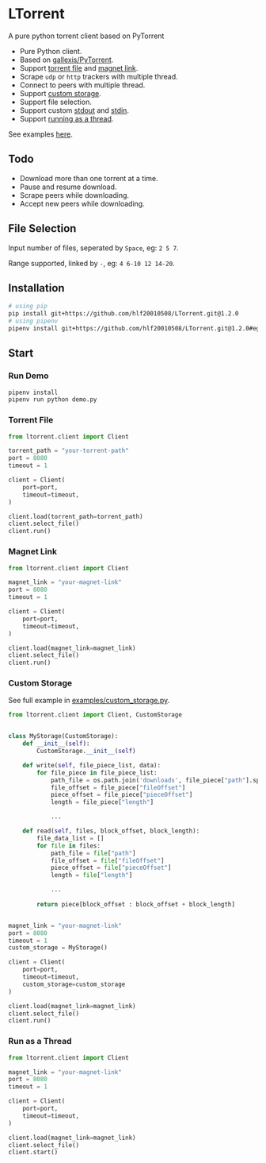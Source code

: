 
# LTorrent
A pure python torrent client based on PyTorrent

- Pure Python client.
- Based on [gallexis/PyTorrent](https://github.com/gallexis/PyTorrent).
- Support [torrent file](#torrent-file) and [magnet link](#magnet-link).
- Scrape `udp` or `http` trackers with multiple thread.
- Connect to peers with multiple thread.
- Support [custom storage](#custom-storage).
- Support file selection.
- Support custom [stdout](https://github.com/hlf20010508/LTorrent/tree/master/examples/custom_stdout.py) and [stdin](https://github.com/hlf20010508/LTorrent/tree/master/examples/custom_stdin.py).
- Support [running as a thread](#run-as-a-thread).

See examples [here](https://github.com/hlf20010508/LTorrent/tree/master/examples).

## Todo
- Download more than one torrent at a time.
- Pause and resume download.
- Scrape peers while downloading.
- Accept new peers while downloading.

## File Selection
Input number of files, seperated by `Space`, eg: `2 5 7`.

Range supported, linked by `-`, eg: `4 6-10 12 14-20`.

## Installation
```sh
# using pip
pip install git+https://github.com/hlf20010508/LTorrent.git@1.2.0
# using pipenv
pipenv install git+https://github.com/hlf20010508/LTorrent.git@1.2.0#egg=LTorrent
```

## Start
### Run Demo
```sh
pipenv install
pipenv run python demo.py
```

### Torrent File
```py
from ltorrent.client import Client

torrent_path = "your-torrent-path"
port = 8080
timeout = 1

client = Client(
    port=port,
    timeout=timeout,
)

client.load(torrent_path=torrent_path)
client.select_file()
client.run()
```

### Magnet Link
```py
from ltorrent.client import Client

magnet_link = "your-magnet-link"
port = 8080
timeout = 1

client = Client(
    port=port,
    timeout=timeout,
)

client.load(magnet_link=magnet_link)
client.select_file()
client.run()
```

### Custom Storage
See full example in [examples/custom_storage.py](https://github.com/hlf20010508/LTorrent/tree/master/examples/custom_storage.py).
```py
from ltorrent.client import Client, CustomStorage


class MyStorage(CustomStorage):
    def __init__(self):
        CustomStorage.__init__(self)

    def write(self, file_piece_list, data):
        for file_piece in file_piece_list:
            path_file = os.path.join('downloads', file_piece["path"].split('/')[-1])
            file_offset = file_piece["fileOffset"]
            piece_offset = file_piece["pieceOffset"]
            length = file_piece["length"]

            ...

    def read(self, files, block_offset, block_length):
        file_data_list = []
        for file in files:
            path_file = file["path"]
            file_offset = file["fileOffset"]
            piece_offset = file["pieceOffset"]
            length = file["length"]

            ...
        
        return piece[block_offset : block_offset + block_length]


magnet_link = "your-magnet-link"
port = 8080
timeout = 1
custom_storage = MyStorage()

client = Client(
    port=port,
    timeout=timeout,
    custom_storage=custom_storage
)

client.load(magnet_link=magnet_link)
client.select_file()
client.run()
```

### Run as a Thread
```py
from ltorrent.client import Client

magnet_link = "your-magnet-link"
port = 8080
timeout = 1

client = Client(
    port=port,
    timeout=timeout,
)

client.load(magnet_link=magnet_link)
client.select_file()
client.start()
```
